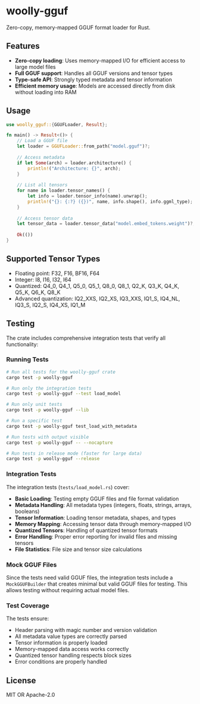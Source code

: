 # woolly-gguf

Zero-copy, memory-mapped GGUF format loader for Rust.

## Features

- **Zero-copy loading**: Uses memory-mapped I/O for efficient access to large model files
- **Full GGUF support**: Handles all GGUF versions and tensor types
- **Type-safe API**: Strongly typed metadata and tensor information
- **Efficient memory usage**: Models are accessed directly from disk without loading into RAM

## Usage

```rust
use woolly_gguf::{GGUFLoader, Result};

fn main() -> Result<()> {
    // Load a GGUF file
    let loader = GGUFLoader::from_path("model.gguf")?;
    
    // Access metadata
    if let Some(arch) = loader.architecture() {
        println!("Architecture: {}", arch);
    }
    
    // List all tensors
    for name in loader.tensor_names() {
        let info = loader.tensor_info(name).unwrap();
        println!("{}: {:?} ({})", name, info.shape(), info.ggml_type);
    }
    
    // Access tensor data
    let tensor_data = loader.tensor_data("model.embed_tokens.weight")?;
    
    Ok(())
}
```

## Supported Tensor Types

- Floating point: F32, F16, BF16, F64
- Integer: I8, I16, I32, I64
- Quantized: Q4_0, Q4_1, Q5_0, Q5_1, Q8_0, Q8_1, Q2_K, Q3_K, Q4_K, Q5_K, Q6_K, Q8_K
- Advanced quantization: IQ2_XXS, IQ2_XS, IQ3_XXS, IQ1_S, IQ4_NL, IQ3_S, IQ2_S, IQ4_XS, IQ1_M

## Testing

The crate includes comprehensive integration tests that verify all functionality:

### Running Tests

```bash
# Run all tests for the woolly-gguf crate
cargo test -p woolly-gguf

# Run only the integration tests
cargo test -p woolly-gguf --test load_model

# Run only unit tests
cargo test -p woolly-gguf --lib

# Run a specific test
cargo test -p woolly-gguf test_load_with_metadata

# Run tests with output visible
cargo test -p woolly-gguf -- --nocapture

# Run tests in release mode (faster for large data)
cargo test -p woolly-gguf --release
```

### Integration Tests

The integration tests (`tests/load_model.rs`) cover:

- **Basic Loading**: Testing empty GGUF files and file format validation
- **Metadata Handling**: All metadata types (integers, floats, strings, arrays, booleans)
- **Tensor Information**: Loading tensor metadata, shapes, and types
- **Memory Mapping**: Accessing tensor data through memory-mapped I/O
- **Quantized Tensors**: Handling of quantized tensor formats
- **Error Handling**: Proper error reporting for invalid files and missing tensors
- **File Statistics**: File size and tensor size calculations

### Mock GGUF Files

Since the tests need valid GGUF files, the integration tests include a `MockGGUFBuilder` that creates minimal but valid GGUF files for testing. This allows testing without requiring actual model files.

### Test Coverage

The tests ensure:
- Header parsing with magic number and version validation
- All metadata value types are correctly parsed
- Tensor information is properly loaded
- Memory-mapped data access works correctly
- Quantized tensor handling respects block sizes
- Error conditions are properly handled

## License

MIT OR Apache-2.0